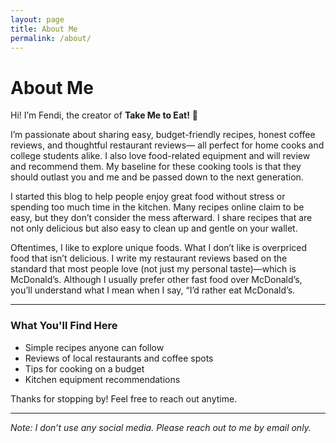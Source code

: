 ```yaml
---
layout: page
title: About Me
permalink: /about/
---
```


# About Me

Hi! I’m Fendi, the creator of **Take Me to Eat!** 🍴

I’m passionate about sharing easy, budget-friendly recipes, honest coffee reviews, and thoughtful restaurant reviews— all perfect for home cooks and college students alike.
I also love food-related equipment and will review and recommend them. My baseline for these cooking tools is that they should outlast you and me and be passed down to the next generation.

I started this blog to help people enjoy great food without stress or spending too much time in the kitchen. Many recipes online claim to be easy, but they don’t consider the mess afterward.
I share recipes that are not only delicious but also easy to clean up and gentle on your wallet.

Oftentimes, I like to explore unique foods. What I don’t like is overpriced food that isn’t delicious.
I write my restaurant reviews based on the standard that most people love (not just my personal taste)—which is McDonald’s. Although I usually prefer other fast food over McDonald’s, you’ll understand what I mean when I say, “I’d rather eat McDonald’s.

---

### What You'll Find Here

- Simple recipes anyone can follow  
- Reviews of local restaurants and coffee spots  
- Tips for cooking on a budget  
- Kitchen equipment recommendations

Thanks for stopping by! Feel free to reach out anytime.

---

*Note: I don’t use any social media. Please reach out to me by email only.*
